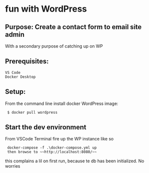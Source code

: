 
# fun with WordPress

  ## Purpose: Create a contact form to email site admin
  With a secondary purpose of catching up on WP 

## Prerequisites: 
	VS Code 
	Docker Desktop 
 

## Setup:  
 From the command line install docker WordPress image: 

     $ docker pull wordpress

## Start the dev environment
From VSCode Terminal fire up the WP instance like so

	 docker-compose -f .\docker-compose.yml up
     then browse to ~~http://localhost:8080/~~
this complains a lil on first run, because te db has been initialized. No worries